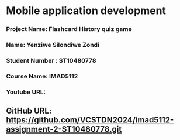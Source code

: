 # Mobile application development
### Project Name: Flashcard History quiz game
### Name: Yenziwe Silondiwe Zondi
### Student Number : ST10480778
### Course Name: IMAD5112
### Youtube URL:
## GitHub URL: https://github.com/VCSTDN2024/imad5112-assignment-2-ST10480778.git  
